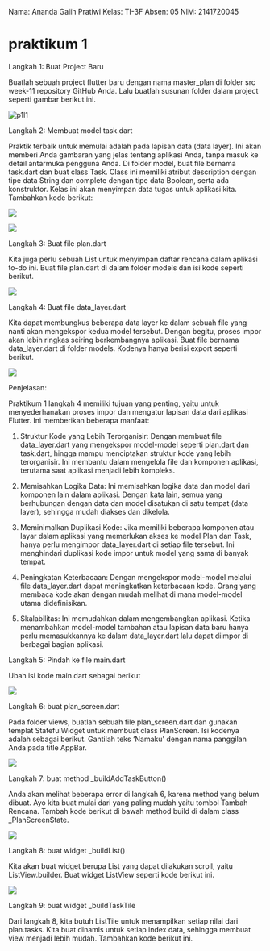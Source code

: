 Nama: Ananda Galih Pratiwi
Kelas: TI-3F
Absen: 05
NIM: 2141720045

# praktikum 1

Langkah 1: Buat Project Baru

Buatlah sebuah project flutter baru dengan nama master_plan di folder src week-11 repository GitHub Anda. Lalu buatlah susunan folder dalam project seperti gambar berikut ini.

![p1l1](/WEEK-11/docs/praktikum-01/langkah-01.png)

Langkah 2: Membuat model task.dart

Praktik terbaik untuk memulai adalah pada lapisan data (data layer). Ini akan memberi Anda gambaran yang jelas tentang aplikasi Anda, tanpa masuk ke detail antarmuka pengguna Anda. Di folder model, buat file bernama task.dart dan buat class Task. Class ini memiliki atribut description dengan tipe data String dan complete dengan tipe data Boolean, serta ada konstruktor. Kelas ini akan menyimpan data tugas untuk aplikasi kita. Tambahkan kode berikut:

![](/WEEK-11/docs/praktikum-01/langkah-02.png)

![](/WEEK-11/docs/praktikum-01/langkah-02-kode.png)

Langkah 3: Buat file plan.dart

Kita juga perlu sebuah List untuk menyimpan daftar rencana dalam aplikasi to-do ini. Buat file plan.dart di dalam folder models dan isi kode seperti berikut.

![](/WEEK-11/docs/praktikum-01/langkah-03.png)

Langkah 4: Buat file data_layer.dart

Kita dapat membungkus beberapa data layer ke dalam sebuah file yang nanti akan mengekspor kedua model tersebut. Dengan begitu, proses impor akan lebih ringkas seiring berkembangnya aplikasi. Buat file bernama data_layer.dart di folder models. Kodenya hanya berisi export seperti berikut.

![](/WEEK-11/docs/praktikum-01/langkah-04.png)

Penjelasan:

Praktikum 1 langkah 4 memiliki tujuan yang penting, yaitu untuk menyederhanakan proses impor dan mengatur lapisan data dari aplikasi Flutter. Ini memberikan beberapa manfaat:

1. Struktur Kode yang Lebih Terorganisir: Dengan membuat file data_layer.dart yang mengekspor model-model seperti plan.dart dan task.dart, hingga mampu menciptakan struktur kode yang lebih terorganisir. Ini membantu dalam mengelola file dan komponen aplikasi, terutama saat aplikasi menjadi lebih kompleks.

2. Memisahkan Logika Data: Ini memisahkan logika data dan model dari komponen lain dalam aplikasi. Dengan kata lain, semua yang berhubungan dengan data dan model disatukan di satu tempat (data layer), sehingga mudah diakses dan dikelola.

3. Meminimalkan Duplikasi Kode: Jika memiliki beberapa komponen atau layar dalam aplikasi yang memerlukan akses ke model Plan dan Task, hanya perlu mengimpor data_layer.dart di setiap file tersebut. Ini menghindari duplikasi kode impor untuk model yang sama di banyak tempat.

4. Peningkatan Keterbacaan: Dengan mengekspor model-model melalui file data_layer.dart dapat meningkatkan keterbacaan kode. Orang yang membaca kode akan dengan mudah melihat di mana model-model utama didefinisikan.

5. Skalabilitas: Ini memudahkan dalam mengembangkan aplikasi. Ketika menambahkan model-model tambahan atau lapisan data baru hanya perlu memasukkannya ke dalam data_layer.dart lalu dapat diimpor di berbagai bagian aplikasi.

Langkah 5: Pindah ke file main.dart

Ubah isi kode main.dart sebagai berikut

![](/WEEK-11/docs/praktikum-01/langkah-05.png)

Langkah 6: buat plan_screen.dart

Pada folder views, buatlah sebuah file plan_screen.dart dan gunakan templat StatefulWidget untuk membuat class PlanScreen. Isi kodenya adalah sebagai berikut. Gantilah teks ‘Namaku' dengan nama panggilan Anda pada title AppBar.

![](/WEEK-11/docs/praktikum-01/langkah-06.png)

Langkah 7: buat method \_buildAddTaskButton()

Anda akan melihat beberapa error di langkah 6, karena method yang belum dibuat. Ayo kita buat mulai dari yang paling mudah yaitu tombol Tambah Rencana. Tambah kode berikut di bawah method build di dalam class \_PlanScreenState.

![](/WEEK-11/docs/praktikum-01/langkah-07.png)

Langkah 8: buat widget \_buildList()

Kita akan buat widget berupa List yang dapat dilakukan scroll, yaitu ListView.builder. Buat widget ListView seperti kode berikut ini.

![](/WEEK-11/docs/praktikum-01/langkah-08.png)

Langkah 9: buat widget \_buildTaskTile

Dari langkah 8, kita butuh ListTile untuk menampilkan setiap nilai dari plan.tasks. Kita buat dinamis untuk setiap index data, sehingga membuat view menjadi lebih mudah. Tambahkan kode berikut ini.
